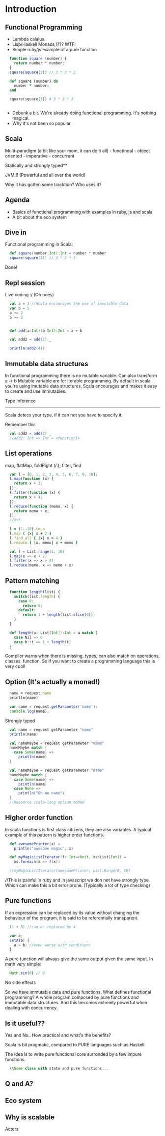 Introduction
==============

Functional Programming
----------------------

 - Lambda calalus.
 - Lisp/Haskell Monads !??? WTF!
 - Simple ruby/js example of a pure function
  ```javascript
    function square (number) {
      return number * number;
    }
    square(square(3)) // 3 * 3 * 3
  ```
  ```ruby
    def square (number) do
      number * number;
    end

    square(square(3)) # 3 * 3 * 3
  ```

  ```Objective-C

  ```

 - Debunk a bit. We're already doing functional programming. It's nothing magical.
 - Why it's not been so popular

Scala
----------------------
  Multi-paradigm (a bit like your mom, it can do it all)
    - functinoal
    - object oriented
    - imperative
    - concurrent

  Statically and strongly typed**

  JVM!!! (Powerful and all over the world)


Why it has gotten some tracktion? Who uses it?

Agenda
-------
 - Basics of functional programming with examples in ruby, js and scala
 - A bit about the eco system


Dive in
-------
  Functional programming in Scala:
  ```scala
    def square(number:Int):Int = number * number
    square(square(3)) // 3 * 3 * 3
  ```

  Done!


Repl session
------------
Live coding :/ (Oh noes)

```scala
  val a = 2 //Scala encourages the use of immutable data
  var b = 5
  a += 2
  b += 2


  def add(a:Int)(b:Int):Int = a + b

  val add2 = add(2) _

  println(add2(4))
```

Immutable data structures
-------------------------
In functional programming there is no mutable variable.
Can also transform a -> b
Mutable variable are for iterable programming.
By default in scala you're using imutable data structures.
Scala encourages and makes it easy to create and use immutables.

Type Inference
______________

Scala detecs your type, if it can not you have to specify it.

Remember this
```scala
  val add2 = add(2) _
  //add2: Int => Int = <function1>
```


List operations
----------------
map, flatMap, foldRight (/:), filter, find
```javascript
  var l = [0, 1, 2, 3, 4, 5, 6, 7, 8, 10];
  l.map(function (x) {
    return x + 2;
  });
  l.filter(function (x) {
    return x > 4;
  });
  l.reduce(function (memo, x) {
    return memo + x;
  });
  //es5
```

```ruby
  l = (1..10).to_a
  l.map { |x| x + 2 }
  l.find_all { |x| x > 4 }
  l.reduce { |x, memo| x + memo }
```

```scala
  val l = List.range(1, 10)
  l.map(x => x + 2)
  l.filter(x => x > 4)
  l.reduce(memo, x => memo + x)
```

Pattern matching
----------------
```javascript
  function length(list) {
    switch(list.length) {
      case 0:
        return 0;
      default:
        return 1 + length(list.slice(0));
    }
  }
```

```scala
  def length(a: List[Int]):Int = a match {
    case Nil => 0
    case h::t => 1 + length(t)
  }
```

Compiler warns when there is missing, types, can also match on operations, classes, function.
So if you want to create a programming language this is very cool!

Option (It's actually a monad!)
--------------------------------

```ruby
  name = request.name
  println(name)
```

``` javascript
  var name = request.getParameter('name');
  console.log(name);
```

Strongly typed

```scala
  val name = request getParameter "name"
  println(name)
```

```scala
  val nameMaybe = request getParameter "name"
  nameMaybe match {
    case Some(name) =>
      println(name)
  }
```

```scala
  val nameMaybe = request getParameter "name"
  nameMaybe match {
    case Some(name) =>
      println(name)
    case None =>
      println("Oh no name")
  }
  //Resource scala-lang option monad
```

Higher order function
----------------------
In scala functions is first class citizens, they are also variables.
A typical example of this pattern is higher order functions.

```scala
  def awesomePrinter(x) =
    println("awesome magic", x)

  def myMagicListIterator(f: Int=>Unit, xs:List[Int]) =
    xs.foreach(x => f(x))

  //myMagicListIterator(awesomePrinter, List.Range(0, 10)
```

//This is painful in ruby and in javascript we don not have strongly type. Which can make this a bit error prone. (Typically a lot of type checking)

Pure functions
--------------
If an expression can be replaced by its value without changing the behaviour of the program, it is said to be referentially transparent.

```scala
  (1 + 3) //can be replaced by 4
```

```javascript
  var a;
  setA(b) {
    a = b; //even worse with conditions
  }
```

A pure function will always give the same output given the same input.
In math very simple:

```javascript
  Math.sin(0) // 0
```
No side effects

So we have immutable data and pure functions. What defines functional programming?
A whole program composed by pure functions and immutable data structures. And this becomes extremly powerful when dealing with concurrency.

Is it useful??
--------------

Yes and No..
How practical and what's the benefits?

Scala is bit pragmatic, compared to PURE languages such as Haskell.

The idea is to write pure functional core surronded by a few impure functions.


```scala
  \\Some class with state and pure functions...

```

Q and A?
-------


Eco system
----------


Why is scalable
---------------
Actors


